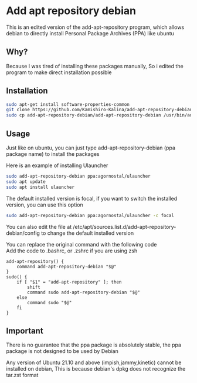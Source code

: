# Add apt repository debian

This is an edited version of the add-apt-repository program, which allows debian to directly install Personal Package Archives (PPA) like ubuntu

## Why?

Because I was tired of installing these packages manually, So i edited the program to make direct installation possible

## Installation

```bash
sudo apt-get install software-properties-common
git clone https://github.com/Kamishiro-Kalina/add-apt-repository-debian
sudo cp add-apt-repository-debian/add-apt-repository-debian /usr/bin/add-apt-repository-debian
```

## Usage

Just like on ubuntu, you can just type add-apt-repository-debian (ppa package name) to install the packages

Here is an example of installing Ulauncher

```bash
sudo add-apt-repository-debian ppa:agornostal/ulauncher
sudo apt update
sudo apt install ulauncher
```

The default installed version is focal, if you want to switch the installed version, you can use this option

```bash
sudo add-apt-repository-debian ppa:agornostal/ulauncher -c focal
```

You can also edit the file at /etc/apt/sources.list.d/add-apt-repository-debian/config to change the default installed version

You can replace the original command with the following code  
Add the code to .bashrc, or .zshrc if you are using zsh

```hash
add-apt-repository() {
    command add-apt-repository-debian "$@"
}
sudo() {
    if [ "$1" = "add-apt-repository" ]; then
        shift
        command sudo add-apt-repository-debian "$@"
    else
        command sudo "$@"
    fi
}
```

## Important

There is no guarantee that the ppa package is absolutely stable, the ppa package is not designed to be used by Debian

Any version of Ubuntu 21.10 and above (impish,jammy,kinetic) cannot be installed on debian, This is because debian's dpkg does not recognize the tar.zst format
